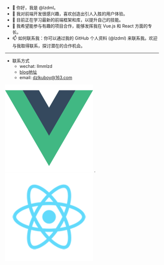 -  👋 你好，我是 @lzdml。
-  👀 我对前端开发很感兴趣，喜欢创造出引人入胜的用户体验。
-  🌱 目前正在学习最新的前端框架和库，以提升自己的技能。
-  💞️ 我希望能参与有趣的项目合作，能够发挥我在 Vue.js 和 React 方面的专长。
-  📫 如何联系我：你可以通过我的 GitHub 个人资料 (@lzdml) 来联系我。欢迎与我取得联系，探讨潜在的合作机会。


----------

- 联系方式
  - wechat: llmmlzd
  -  [blog地址](https://du_zhao_lin.gitee.io/vitepress-template/)
  -  email: dzlkuboy@163.com
 
![vue](https://github.com/github/explore/blob/main/topics/vue/vue.png) . ![react](https://github.com/github/explore/blob/main/topics/react/react.png)

<!---
lzdml/lzdml is a ✨ special ✨ repository because its `README.md` (this file) appears on your GitHub profile.
You can click the Preview link to take a look at your changes.
--->
